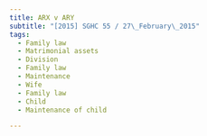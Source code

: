 ```yaml
---
title: ARX v ARY 
subtitle: "[2015] SGHC 55 / 27\_February\_2015"
tags:
  - Family law
  - Matrimonial assets
  - Division
  - Family law
  - Maintenance
  - Wife
  - Family law
  - Child
  - Maintenance of child

---
```


